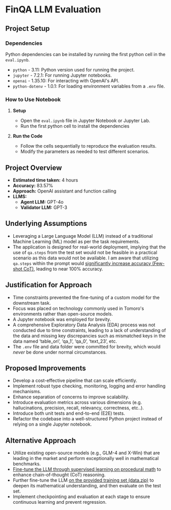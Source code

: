 # FinQA LLM Evaluation

## Project Setup

### Dependencies

Python dependencies can be installed by running the first python cell in the `eval.ipynb`.

- `python` - 3.11: Python version used for running the project.
- `jupyter` - 7.2.1: For running Jupyter notebooks.
- `openai` - 1.35.10: For interacting with OpenAI's API.
- `python-dotenv` - 1.0.1: For loading environment variables from a `.env` file.

### How to Use Notebook

1. **Setup**
   - Open the `eval.ipynb` file in Jupyter Notebook or Jupyter Lab.
   - Run the first python cell to install the dependencies

2. **Run the Code**
   - Follow the cells sequentially to reproduce the evaluation results.
   - Modify the parameters as needed to test different scenarios.

## Project Overview

- **Estimated time taken:** 4 hours
- **Accuracy:** 83.57%
- **Approach:** OpenAI assistant and function calling
- **LLMS:**
    - **Agent LLM:** GPT-4o
    - **Validator LLM:** GPT-3

## Underlying Assumptions

- Leveraging a Large Language Model (LLM) instead of a traditional Machine Learning (ML) model as per the task requirements.
- The application is designed for real-world deployment, implying that the use of `qa.steps` from the test set would not be feasible in a practical scenario as this data would not be available. I am aware that utilizing `qa.steps` within the prompt would [significantly increase accuracy (Few-shot CoT)](https://arxiv.org/pdf/2406.06608), leading to near 100% accuracy.

## Justification for Approach

- Time constraints prevented the fine-tuning of a custom model for the downstream task.
- Focus was placed on technology commonly used in Tomoro's environments rather than open-source models.
- A Jupyter notebook was employed for brevity.
- A comprehensive Exploratory Data Analysis (EDA) process was not conducted due to time constraints, leading to a lack of understanding of the data and missing key discrepancies such as mismatched keys in the data named ‘table_ori’, ‘qa_1’, ‘qa_0’, ‘text_23’, etc.
- The `.env` file and data folder were committed for brevity, which would *never* be done under normal circumstances.

## Proposed Improvements

- Develop a cost-effective pipeline that can scale efficiently.
- Implement robust type checking, monitoring, logging and error handling mechanisms.
- Enhance separation of concerns to improve scalability.
- Introduce evaluation metrics across various dimensions (e.g. hallucinations, precision, recall, relevancy, correctness, etc..).
- Introduce both unit tests and end-to-end (E2E) tests.
- Refactor the codebase into a well-structured Python project instead of relying on a single Jupyter notebook.

## Alternative Approach

- Utilize existing open-source models (e.g., GLM-4 and X-Win) that are leading in the market and perform exceptionally well in mathematical benchmarks.
- [Fine-tune the LLM through supervised learning on procedural math](https://arxiv.org/pdf/2305.14201) to enhance chain-of-thought (CoT) reasoning.
- Further fine-tune the LLM [on the provided training set (data.zip)](https://github.com/czyssrs/ConvFinQA) to deepen its mathematical understanding, and then evaluate on the test set.
- Implement checkpointing and evaluation at each stage to ensure continuous learning and prevent regression.
